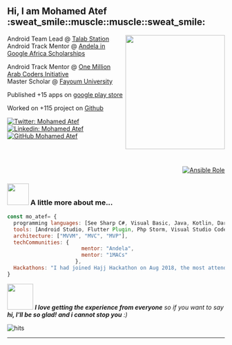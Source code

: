 <h2>Hi, I am Mohamed Atef :sweat_smile::muscle::muscle::sweat_smile:</h2>
<img align='right' src="https://media.giphy.com/media/b85mPT4Usz7fq/giphy.gif" width="230" height="265">
<p>Android Team Lead @ <a href="https://play.google.com/store/apps/details?id=mo.atef.talab.station.client">Talab Station</a></br>Android Track Mentor @ <a href="https://andela.com/">Andela in Google Africa Scholarships</a>
<p>Android Track Mentor @ <a href="https://mentor.arabcoders.ae/experts/4903">One Million Arab Coders Initiative</a></br>Master Scholar @ <a href="http://www.fayoum.edu.eg/">Fayoum University</a>
<p>Published +15 apps on <a href="https://play.google.com/store/apps/dev?id=8766826061956234248">google play store</a></br></p>
<p>Worked on +115 project on <a href="https://github.com/Prof-MohamedAtef?tab=repositories">Github</a></br></p>




[![Twitter: Mohamed Atef](https://img.shields.io/twitter/follow/_Mohamed__Atef_?style=social)](https://twitter.com/_Mohamed__Atef_)
[![Linkedin: Mohamed Atef](https://img.shields.io/badge/Prof-MohamedAtef-blue?style=flat-square&logo=Linkedin&logoColor=white&link=https://www.linkedin.com/in/prof-mohamed-atef/)](https://www.linkedin.com/in/prof-mohamed-atef/)
[![GitHub Mohamed Atef](https://img.shields.io/github/followers/Prof-MohamedAtef?label=follow&style=social)](https://github.com/Prof-MohamedAtef)


</br></br><p align='right'>
      <a href="https://github.com/Prof-MohamedAtef/Prof-MohamedAtef/blob/master/Mohamed_Atef_Resume_Jan2021.pdf">
            <img alt="Ansible Role" src="https://img.shields.io/static/v1?color=orange&label=Resume&logo=Apple&logoColor=white&style=for-the-badge&message=Download">
      </a>
</p>

### <img src="https://media.giphy.com/media/VgCDAzcKvsR6OM0uWg/giphy.gif" width="50"> A little more about me...  


```javascript
const mo_atef= {
  programming languages: [See Sharp C#, Visual Basic, Java, Kotlin, Dart, Python, PhP, Asp.Net, html, css],
  tools: [Android Studio, Flutter Plugin, Php Storm, Visual Studio Code, Xampp, MSSql Server, Microsoft Visual Studio 2010, 2013 & 2015],
  architecture: ["MVVM", "MVC", "MVP"],
  techCommunities: {
                        mentor: "Andela",
                        mentor: "1MACs"
                      },
  Hackathons: "I had joined Hajj Hackathon on Aug 2018, the most attended Software Engineering competition in the history in Jeddah, Saudi Arabia"
}
```

<img src="https://media.giphy.com/media/LnQjpWaON8nhr21vNW/giphy.gif" width="60"> <em><b>I love getting the experience from everyone</b> so if you want to say <b>hi, I'll be so glad! and i cannot stop you</b> :)</em>


 ![hits](https://visitor-badge.glitch.me/badge?page_id=Prof-MohamedAtef)


---